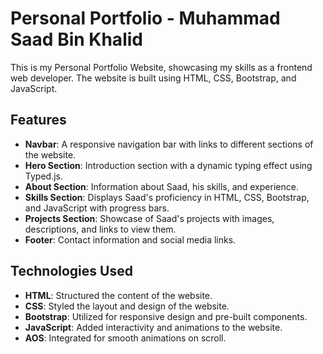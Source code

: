 # Personal Portfolio - Muhammad Saad Bin Khalid

This is my Personal Portfolio Website, showcasing my skills as a frontend web developer. The website is built using HTML, CSS, Bootstrap, and JavaScript.

## Features

- **Navbar**: A responsive navigation bar with links to different sections of the website.
- **Hero Section**: Introduction section with a dynamic typing effect using Typed.js.
- **About Section**: Information about Saad, his skills, and experience.
- **Skills Section**: Displays Saad's proficiency in HTML, CSS, Bootstrap, and JavaScript with progress bars.
- **Projects Section**: Showcase of Saad's projects with images, descriptions, and links to view them.
- **Footer**: Contact information and social media links.

## Technologies Used

- **HTML**: Structured the content of the website.
- **CSS**: Styled the layout and design of the website.
- **Bootstrap**: Utilized for responsive design and pre-built components.
- **JavaScript**: Added interactivity and animations to the website.
- **AOS**: Integrated for smooth animations on scroll.